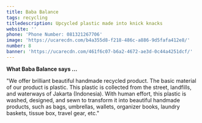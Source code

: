 ```yaml
---
title: Baba Balance
tags: recycling 
titledescription: Upcycled plastic made into knick knacks
website: ''
phone: 'Phone Number: 081321267706'
image: 'https://ucarecdn.com/b4a355d8-f218-486c-a886-9d5fafa412e8/'
number: 8
banner: 'https://ucarecdn.com/461f6c07-b6a2-4672-ae3d-0c44a4251dcf/'
---
```

**What Baba Balance says ...**

"We offer brilliant beautiful handmade recycled product. The basic material of our product is plastic. This plastic is collected from the street, landfills, and waterways of Jakarta (Indonesia). With human effort, this plastic is washed, designed, and sewn to transform it into beautiful handmade products, such as bags, umbrellas, wallets, organizer books, laundry baskets, tissue box, travel gear, etc."
